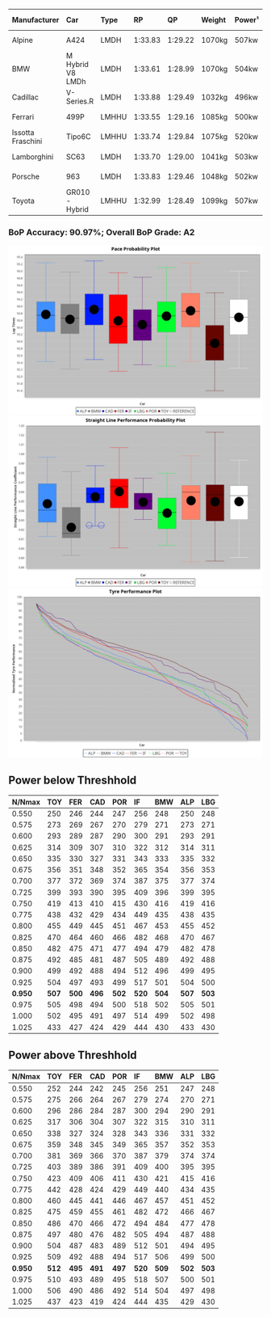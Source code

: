 |Manufacturer|Car|Type|RP|QP|Weight|Power¹|Threshhold|PINC|Power²|E/Stint|AVG Vmax|FDS|RDLC|L/Stint|BOP-Grade|ModelAccuracy|ModelPoints|Match%|
|:-|:-|:-|:-|:-|:-|:-|:-|:-|:-|:-|:-|:-|:-|:-|:-|:-|:-|:-|
|Alpine|A424|LMDH|1:33.83|1:29.22|1070kg|507kw|210.0kph|-1%|502kw|899MJ|319.92kph-340.78kph|-|1.00|41|+A2|81.46%|523|93.92%|
|BMW|M Hybrid V8 LMDh|LMDH|1:33.61|1:28.99|1070kg|504kw|210.0kph|1%|509kw|894MJ|316.54kph-340.50kph|-|1.00|41|~A1|98.60%|1690|98.94%|
|Cadillac|V-Series.R|LMDH|1:33.88|1:29.49|1032kg|496kw|210.0kph|-1%|491kw|868MJ|315.86kph-340.60kph|-|1.03|41|+B2|98.38%|1765|82.80%|
|Ferrari|499P|LMHHU|1:33.55|1:29.16|1085kg|500kw|210.0kph|-1%|495kw|882MJ|318.09kph-340.76kph|190kph|1.01|41|~A1|92.24%|2247|99.93%|
|Issotta Fraschini|Tipo6C|LMHHU|1:33.74|1:29.84|1075kg|520kw|210.0kph|0%|520kw|922MJ|323.27kph-334.08kph|190kph|1.03|41|+A2|66.67%|96|92.51%|
|Lamborghini|SC63|LMDH|1:33.70|1:29.00|1041kg|503kw|210.0kph|0%|503kw|884MJ|319.37kph-337.90kph|-|1.05|41|+A2|96.77%|419|91.95%|
|Porsche|963|LMDH|1:33.83|1:29.46|1048kg|502kw|210.0kph|-1%|497kw|884MJ|317.34kph-341.13kph|-|1.02|41|~A1|96.81%|5438|100.00%|
|Toyota|GR010 - Hybrid|LMHHU|1:32.99|1:28.49|1099kg|507kw|210.0kph|1%|512kw|906MJ|316.54kph-348.97kph|190kph|1.00|41|-D1|86.04%|1751|67.69%|

### BoP Accuracy: 90.97%; Overall BoP Grade: A2
![PACECHART](./IMG/ACOMETHOD.png)
![STRAIGHTLINEPERFORMANCECHART](./IMG/ACOMETHOD_sp.png)
![TYREPERFORMANCECHART](./IMG/ACOMETHOD_tw.png)

## Power below Threshhold
|N/Nmax|TOY|FER|CAD|POR|IF|BMW|ALP|LBG|
|:-|:-|:-|:-|:-|:-|:-|:-|:-|
|0.550|250|246|244|247|256|248|250|248|
|0.575|273|269|267|270|279|271|273|271|
|0.600|293|289|287|290|300|291|293|291|
|0.625|314|309|307|310|322|312|314|311|
|0.650|335|330|327|331|343|333|335|332|
|0.675|356|351|348|352|365|354|356|353|
|0.700|377|372|369|374|387|375|377|374|
|0.725|399|393|390|395|409|396|399|395|
|0.750|419|413|410|415|430|416|419|416|
|0.775|438|432|429|434|449|435|438|435|
|0.800|455|449|445|451|467|453|455|452|
|0.825|470|464|460|466|482|468|470|467|
|0.850|482|475|471|477|494|479|482|478|
|0.875|492|485|481|487|505|489|492|488|
|0.900|499|492|488|494|512|496|499|495|
|0.925|504|497|493|499|517|501|504|500|
|**0.950**|**507**|**500**|**496**|**502**|**520**|**504**|**507**|**503**|
|0.975|505|498|494|500|518|502|505|501|
|1.000|502|495|491|497|514|499|502|498|
|1.025|433|427|424|429|444|430|433|430|

## Power above Threshhold
|N/Nmax|TOY|FER|CAD|POR|IF|BMW|ALP|LBG|
|:-|:-|:-|:-|:-|:-|:-|:-|:-|
|0.550|252|244|242|245|256|251|247|248|
|0.575|275|266|264|267|279|274|270|271|
|0.600|296|286|284|287|300|294|290|291|
|0.625|317|306|304|307|322|315|310|311|
|0.650|338|327|324|328|343|336|331|332|
|0.675|359|348|345|349|365|357|352|353|
|0.700|381|369|366|370|387|379|374|374|
|0.725|403|389|386|391|409|400|395|395|
|0.750|423|409|406|411|430|421|415|416|
|0.775|442|428|424|429|449|440|434|435|
|0.800|460|445|441|446|467|457|451|452|
|0.825|475|459|455|461|482|472|466|467|
|0.850|486|470|466|472|494|484|477|478|
|0.875|497|480|476|482|505|494|487|488|
|0.900|504|487|483|489|512|501|494|495|
|0.925|509|492|488|494|517|506|499|500|
|**0.950**|**512**|**495**|**491**|**497**|**520**|**509**|**502**|**503**|
|0.975|510|493|489|495|518|507|500|501|
|1.000|506|490|486|492|514|504|497|498|
|1.025|437|423|419|424|444|435|429|430|
